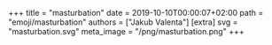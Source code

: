 +++
title = "masturbation"
date = 2019-10-10T00:00:07+02:00
path = "emoji/masturbation"
authors = ["Jakub Valenta"]
[extra]
svg = "masturbation.svg"
meta_image = "/png/masturbation.png"
+++
